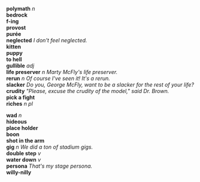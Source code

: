 __polymath__ _n_  
__bedrock__  
__f-ing__  
__provost__  
__purée__  
__neglected__ _I don't feel neglected._  
__kitten__  
__puppy__  
__to hell__  
__gullible__ _adj_  
__life preserver__ _n_ _Marty McFly's life preserver._  
__rerun__ _n_ _Of course I've seen it! It's a rerun._  
__slacker__ _Do you, George McFly, want to be a slacker for the rest of your life?_  
__crudity__ _"Please, excuse the crudity of the model," said Dr. Brown._  
__pick a fight__  
__riches__ _n pl_  

__wad__ _n_  
__hideous__  
__place holder__  
__boon__  
__shot in the arm__  
__gig__ _n_ _We did a ton of stadium gigs._  
__double step__ _v_  
__water down__ _v_  
__persona__ _That's my stage persona._  
__willy-nilly__  
